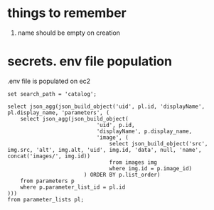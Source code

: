 # things to remember

1. name should be empty on creation

# secrets. env file population
.env file is populated on ec2


```postgresql
set search_path = 'catalog';

select json_agg(json_build_object('uid', pl.id, 'displayName', pl.display_name, 'parameters', (
    select json_agg(json_build_object(
                            'uid', p.id,
                            'displayName', p.display_name,
                            'image', (
                                select json_build_object('src', img.src, 'alt', img.alt, 'uid', img.id, 'data', null, 'name', concat('images/', img.id))
                                from images img
                                where img.id = p.image_id)
                        ) ORDER BY p.list_order)
    from parameters p
    where p.parameter_list_id = pl.id
)))
from parameter_lists pl;
```